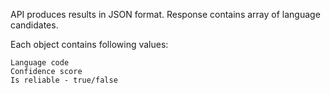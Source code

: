 API produces results in JSON format. Response contains array of language candidates.

Each object contains following values:

    Language code
    Confidence score
    Is reliable - true/false
